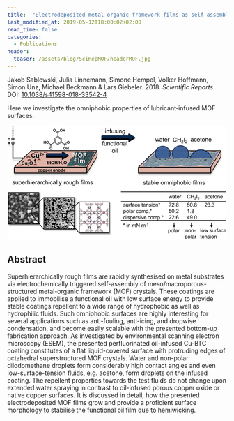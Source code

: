 ```yaml
---
title:  "Electrodeposited metal-organic framework films as self-assembled hierarchically superstructured supports for stable omniphobic surface coatings"
last_modified_at: 2019-05-12T18:00:02+02:00
read_time: false
categories:
  - Publications
header:
  teaser: /assets/blog/SciRepMOF/headerMOF.jpg	
---
```


Jakob Sablowski, Julia Linnemann, Simone Hempel, Volker Hoffmann, Simon Unz, Michael Beckmann & Lars Giebeler. 2018. *Scientific Reports*. DOI: [10.1038/s41598-018-33542-4](https://doi.org/10.1038/s41598-018-33542-4)

Here we investigate the omniphobic properties of lubricant‐infused MOF surfaces.

![img](/assets/blog/SciRepMOF/fig1.png)

## Abstract

Superhierarchically rough films are rapidly synthesised on metal substrates via electrochemically triggered self-assembly of meso/macroporous-structured metal-organic framework (MOF) crystals. These coatings are applied to immobilise a functional oil with low surface energy to provide stable coatings repellent to a wide range of hydrophobic as well as hydrophilic fluids. Such omniphobic surfaces are highly interesting for several applications such as anti-fouling, anti-icing, and dropwise condensation, and become easily scalable with the presented bottom-up fabrication approach. As investigated by environmental scanning electron microscopy (ESEM), the presented perfluorinated oil-infused Cu-BTC coating constitutes of a flat liquid-covered surface with protruding edges of octahedral superstructured MOF crystals. Water and non-polar diiodomethane droplets form considerably high contact angles and even low-surface-tension fluids, e.g. acetone, form droplets on the infused coating. The repellent properties towards the test fluids do not change upon extended water spraying in contrast to oil-infused porous copper oxide or native copper surfaces. It is discussed in detail, how the presented electrodeposited MOF films grow and provide a proficient surface morphology to stabilise the functional oil film due to hemiwicking.